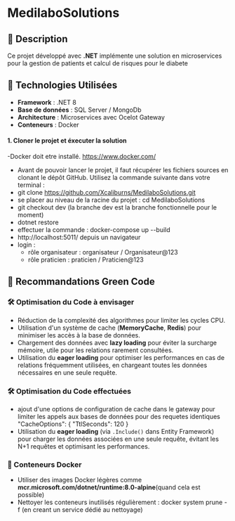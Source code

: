 # MedilaboSolutions

## 📝 Description
Ce projet développé avec **.NET** implémente une solution en microservices pour la gestion de patients et calcul de risques pour le diabete

## 🚀 Technologies Utilisées
- **Framework** : .NET 8
- **Base de données** : SQL Server / MongoDb
- **Architecture** : Microservices avec Ocelot Gateway
- **Conteneurs** : Docker

#### 1. **Cloner le projet et éxecuter la solution**
-Docker doit etre installé. https://www.docker.com/
- Avant de pouvoir lancer le projet, il faut récupérer les fichiers sources en clonant le dépôt GitHub. Utilisez la commande suivante dans votre terminal :
- git clone https://github.com/Xcaliburns/MedilaboSolutions.git 
- se placer au niveau de la racine du projet : cd MedilaboSolutions
- git checkout dev (la branche dev est la branche fonctionnelle pour le moment)
- dotnet restore 
- effectuer la commande : docker-compose up --build
- http://localhost:5011/ depuis un navigateur
- login :
    - rôle organisateur : organisateur / Organisateur@123
    - rôle praticien    : praticien    / Praticien@123


## 🌱 Recommandations Green Code

### 🛠 Optimisation du Code à envisager
- Réduction de la complexité des algorithmes pour limiter les cycles CPU.
- Utilisation d'un système de cache (**MemoryCache**, **Redis**) pour minimiser les accès à la base de données.
- Chargement des données avec **lazy loading** pour éviter la surcharge mémoire, utile pour les relations rarement consultées.
- Utilisation du **eager loading** pour optimiser les performances en cas de relations fréquemment utilisées, en chargeant toutes les données nécessaires en une seule requête.

### 🛠 Optimisation du Code effectuées
- ajout d'une options de configuration de cache dans le gateway pour limiter les appels aux bases de données pour des requetes identiques
 "CacheOptions": { "TtlSeconds": 120 }
- Utilisation du **eager loading** (via `.Include()` dans Entity Framework) pour charger les données associées en une seule requête, évitant les N+1 requêtes et optimisant les performances.

### 🐳 Conteneurs Docker
- Utiliser des images Docker légères comme **mcr.microsoft.com/dotnet/runtime:8.0-alpine**(quand cela est possible)
- Nettoyer les conteneurs inutilisés régulièrement : 
  docker system prune -f (en creant un service dédié au nettoyage)
